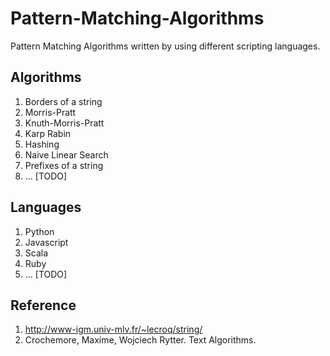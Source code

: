Pattern-Matching-Algorithms
===========================

Pattern Matching Algorithms written by using different scripting languages.

## Algorithms

1. Borders of a string
2. Morris-Pratt
3. Knuth-Morris-Pratt
4. Karp Rabin
5. Hashing
6. Naive Linear Search
7. Prefixes of a string
4. ... [TODO]

## Languages

1. Python
2. Javascript
3. Scala
4. Ruby
5. ... [TODO]


## Reference

1. http://www-igm.univ-mlv.fr/~lecroq/string/
2. Crochemore, Maxime, Wojciech Rytter. Text Algorithms.
